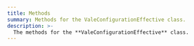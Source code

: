 ```yaml
---
title: Methods
summary: Methods for the ValeConfigurationEffective class.
description: >-
  The methods for the **ValeConfigurationEffective** class.
---
```

